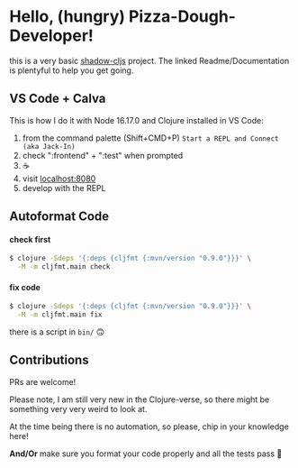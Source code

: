 # Hello, (hungry) Pizza-Dough-Developer!

this is a very basic [shadow-cljs](https://github.com/thheller/shadow-cljs) project. The linked Readme/Documentation is plentyful to help you get going.

## VS Code + Calva

This is how I do it with Node 16.17.0 and Clojure installed in VS Code:

1. from the command palette (Shift+CMD+P) `Start a REPL and Connect (aka Jack-In)`
2. check ":frontend" + ":test" when prompted
3. ☕️
4. visit [localhost:8080](localhost:8080)
5. develop with the REPL

## Autoformat Code

#### check first

```bash
$ clojure -Sdeps '{:deps {cljfmt {:mvn/version "0.9.0"}}}' \
  -M -m cljfmt.main check
```

#### fix code

```bash
$ clojure -Sdeps '{:deps {cljfmt {:mvn/version "0.9.0"}}}' \
  -M -m cljfmt.main fix
```

there is a script in `bin/` 🙃

## Contributions

PRs are welcome!

Please note, I am still very new in the Clojure-verse, so there might be something very very weird to look at.

At the time being there is no automation, so please, chip in your knowledge here!

**And/Or** make sure you format your code properly and all the tests pass 🚦
